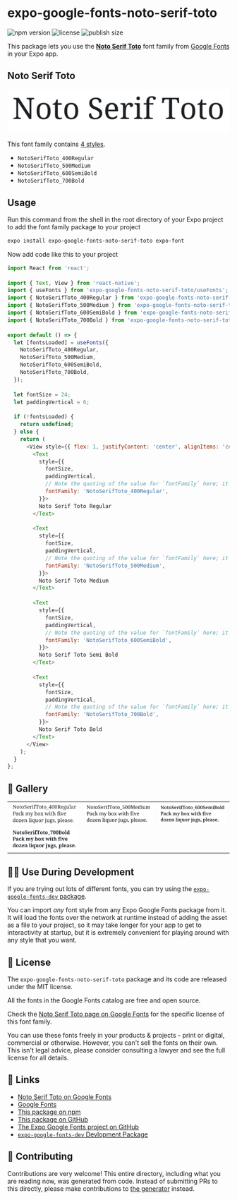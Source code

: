 # expo-google-fonts-noto-serif-toto

![npm version](https://flat.badgen.net/npm/v/expo-google-fonts-noto-serif-toto)
![license](https://flat.badgen.net/github/license/expo/google-fonts)
![publish size](https://flat.badgen.net/packagephobia/install/expo-google-fonts-noto-serif-toto)

This package lets you use the [**Noto Serif Toto**](https://fonts.google.com/specimen/Noto+Serif+Toto) font family from [Google Fonts](https://fonts.google.com/) in your Expo app.

## Noto Serif Toto

![Noto Serif Toto](./font-family.png)

This font family contains [4 styles](#-gallery).

- `NotoSerifToto_400Regular`
- `NotoSerifToto_500Medium`
- `NotoSerifToto_600SemiBold`
- `NotoSerifToto_700Bold`

## Usage

Run this command from the shell in the root directory of your Expo project to add the font family package to your project
```sh
expo install expo-google-fonts-noto-serif-toto expo-font
```

Now add code like this to your project
```js
import React from 'react';

import { Text, View } from 'react-native';
import { useFonts } from 'expo-google-fonts-noto-serif-toto/useFonts';
import { NotoSerifToto_400Regular } from 'expo-google-fonts-noto-serif-toto/400Regular';
import { NotoSerifToto_500Medium } from 'expo-google-fonts-noto-serif-toto/500Medium';
import { NotoSerifToto_600SemiBold } from 'expo-google-fonts-noto-serif-toto/600SemiBold';
import { NotoSerifToto_700Bold } from 'expo-google-fonts-noto-serif-toto/700Bold';

export default () => {
  let [fontsLoaded] = useFonts({
    NotoSerifToto_400Regular,
    NotoSerifToto_500Medium,
    NotoSerifToto_600SemiBold,
    NotoSerifToto_700Bold,
  });

  let fontSize = 24;
  let paddingVertical = 6;

  if (!fontsLoaded) {
    return undefined;
  } else {
    return (
      <View style={{ flex: 1, justifyContent: 'center', alignItems: 'center' }}>
        <Text
          style={{
            fontSize,
            paddingVertical,
            // Note the quoting of the value for `fontFamily` here; it expects a string!
            fontFamily: 'NotoSerifToto_400Regular',
          }}>
          Noto Serif Toto Regular
        </Text>

        <Text
          style={{
            fontSize,
            paddingVertical,
            // Note the quoting of the value for `fontFamily` here; it expects a string!
            fontFamily: 'NotoSerifToto_500Medium',
          }}>
          Noto Serif Toto Medium
        </Text>

        <Text
          style={{
            fontSize,
            paddingVertical,
            // Note the quoting of the value for `fontFamily` here; it expects a string!
            fontFamily: 'NotoSerifToto_600SemiBold',
          }}>
          Noto Serif Toto Semi Bold
        </Text>

        <Text
          style={{
            fontSize,
            paddingVertical,
            // Note the quoting of the value for `fontFamily` here; it expects a string!
            fontFamily: 'NotoSerifToto_700Bold',
          }}>
          Noto Serif Toto Bold
        </Text>
      </View>
    );
  }
};

```

## 🔡 Gallery


||||
|-|-|-|
|![NotoSerifToto_400Regular](.//400Regular/NotoSerifToto_400Regular.ttf.png)|![NotoSerifToto_500Medium](.//500Medium/NotoSerifToto_500Medium.ttf.png)|![NotoSerifToto_600SemiBold](.//600SemiBold/NotoSerifToto_600SemiBold.ttf.png)||
|![NotoSerifToto_700Bold](.//700Bold/NotoSerifToto_700Bold.ttf.png)||||


## 👩‍💻 Use During Development

If you are trying out lots of different fonts, you can try using the [`expo-google-fonts-dev` package](https://github.com/freeboub/google-fonts/tree/master/font-packages/dev#readme).

You can import *any* font style from any Expo Google Fonts package from it. It will load the fonts
over the network at runtime instead of adding the asset as a file to your project, so it may take longer
for your app to get to interactivity at startup, but it is extremely convenient
for playing around with any style that you want.

## 📖 License

The `expo-google-fonts-noto-serif-toto` package and its code are released under the MIT license.

All the fonts in the Google Fonts catalog are free and open source.

Check the [Noto Serif Toto page on Google Fonts](https://fonts.google.com/specimen/Noto+Serif+Toto) for the specific license of this font family.

You can use these fonts freely in your products & projects - print or digital, commercial or otherwise. However, you can't sell the fonts on their own. This isn't legal advice, please consider consulting a lawyer and see the full license for all details.

## 🔗 Links

- [Noto Serif Toto on Google Fonts](https://fonts.google.com/specimen/Noto+Serif+Toto)
- [Google Fonts](https://fonts.google.com/)
- [This package on npm](https://www.npmjs.com/package/expo-google-fonts-noto-serif-toto)
- [This package on GitHub](https://github.com/freeboub/google-fonts/tree/master/font-packages/noto-serif-toto)
- [The Expo Google Fonts project on GitHub](https://github.com/freeboub/google-fonts)
- [`expo-google-fonts-dev` Devlopment Package](https://github.com/freeboub/google-fonts/tree/master/font-packages/dev)

## 🤝 Contributing

Contributions are very welcome! This entire directory, including what you are reading now, was generated from code. Instead of submitting PRs to this directly, please make contributions to [the generator](https://github.com/freeboub/google-fonts/tree/master/packages/generator) instead.

